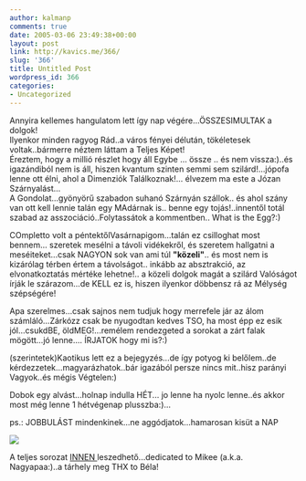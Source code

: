 ```yaml
---
author: kalmanp
comments: true
date: 2005-03-06 23:49:38+00:00
layout: post
link: http://kavics.me/366/
slug: '366'
title: Untitled Post
wordpress_id: 366
categories:
- Uncategorized
---
```


Annyira kellemes hangulatom lett így nap végére...ÖSSZESIMULTAK a dolgok!  
Ilyenkor minden ragyog Rád..a város fényei délután, tökéletesek voltak..bármerre néztem láttam a Teljes Képet!  
Éreztem, hogy a millió részlet hogy áll Egybe ... össze .. és nem vissza:)..és igazándiból nem is áll, hiszen kvantum szinten semmi sem szilárd!...jópofa lenne ott élni, ahol a Dimenziók Találkoznak!... élvezem ma este a Józan Szárnyalást...  
A Gondolat...gyönyörű szabadon suhanó Szárnyán szállok.. és ahol szány van ott kell lennie talán egy MAdárnak is.. benne egy tojás!..innentől totál szabad az asszociáció..Folytassátok a kommentben.. What is the Egg?:)




COmpletto volt a péntektőlVasárnapigom...talán ez csilloghat most bennem... szeretek mesélni a távoli vidékekről, és szeretem hallgatni a meséiteket...csak NAGYON sok van ami túl **"közeli"**.. és most nem is kizárólag térben értem a távolságot.. inkább az absztrakció, az elvonatkoztatás mértéke lehetne!.. a közeli dolgok magát a szilárd Valóságot írják le szárazom...de KELL ez is, hiszen ilyenkor döbbensz rá az Mélység szépségére!




Apa szerelmes...csak sajnos nem tudjuk hogy merrefele jár az álom számláló...Zárkózz csak be nyugodtan kedves TSO, ha most épp ez esik jól...csukdBE, öldMEG!...remélem rendezgeted a sorokat a zárt falak mögött...jó lenne.... ÍRJATOK hogy mi is?:)




(szerintetek)Kaotikus lett ez a bejegyzés...de így potyog ki belőlem..de kérdezzetek...magyarázhatok..bár igazából persze nincs mit..hisz parányi Vagyok..és mégis Végtelen:)




Dobok egy alvást...holnap indulla HÉT... jo lenne ha nyolc lenne..és akkor most még lenne 1 hétvégenap plusszba:)...




ps.: JOBBULÁST mindenkinek...ne aggódjatok...hamarosan kisüt a NAP




![](http://kavics.freeblog.hu/Files/napp.JPG)




A teljes sorozat [INNEN ](http://http://diaktanito.mediacenter.hu/peti/napfelkelte_050105.zip)leszedhető...dedicated to Mikee (a.k.a. Nagyapaa:)..a tárhely meg THX to Béla!



